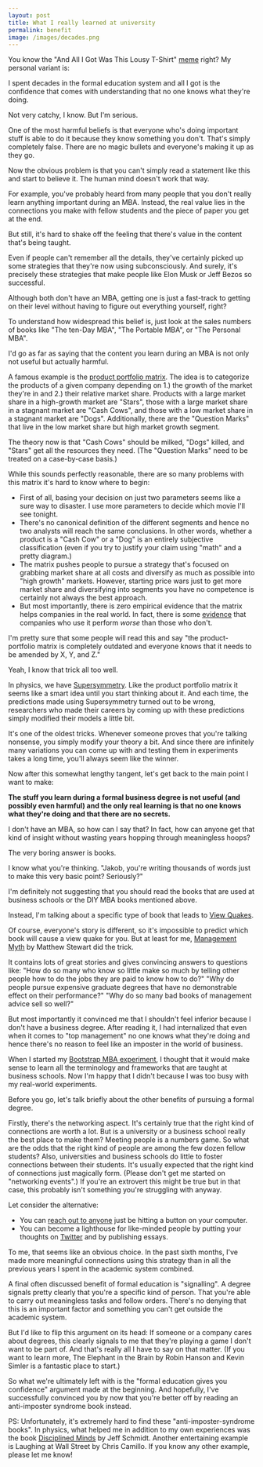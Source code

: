 ```yaml
---
layout: post
title: What I really learned at university
permalink: benefit
image: /images/decades.png
---
```



You know the "And All I Got Was This Lousy T-Shirt" [meme](https://tvtropes.org/pmwiki/pmwiki.php/Main/AndAllIGotWasThisLousyTShirt) right? My personal variant is:

I spent decades in the formal education system and all I got is the confidence that comes with understanding that no one knows what they're doing.

Not very catchy, I know. But I'm serious.

One of the most harmful beliefs is that everyone who's doing important stuff is able to do it because they know something you don't. That's simply completely false. There are no magic bullets and everyone's making it up as they go.

Now the obvious problem is that you can't simply read a statement like this and start to believe it. The human mind doesn't work that way.

For example, you've probably heard from many people that you don't really learn anything important during an MBA. Instead, the real value lies in the connections you make with fellow students and the piece of paper you get at the end.

But still, it's hard to shake off the feeling that there's value in the content that's being taught.

Even if people can't remember all the details, they've certainly picked up some strategies that they're now using subconsciously. And surely, it's precisely these strategies that make people like Elon Musk or Jeff Bezos so successful.

Although both don't have an MBA, getting one is just a fast-track to getting on their level without having to figure out everything yourself, right?

To understand how widespread this belief is, just look at the sales numbers of books like "The ten-Day MBA", "The Portable MBA", or "The Personal MBA".

I'd go as far as saying that the content you learn during an MBA is not only not useful but actually harmful.

A famous example is the [product portfolio matrix](https://en.wikipedia.org/wiki/Growth%E2%80%93share_matrix). The idea is to categorize the products of a given company depending on 1.) the growth of the market they're in and 2.) their relative market share. Products with a large market share in a high-growth market are "Stars", those with a large market share in a stagnant market are "Cash Cows", and those with a low market share in a stagnant market are "Dogs". Additionally, there are the "Question Marks" that live in the low market share but high market growth segment.

The theory now is that "Cash Cows" should be milked, "Dogs" killed, and "Stars" get all the resources they need. (The "Question Marks" need to be treated on a case-by-case basis.)

While this sounds perfectly reasonable, there are so many problems with this matrix it's hard to know where to begin:

- First of all, basing your decision on just two parameters seems like a sure way to disaster. I use more parameters to decide which movie I'll see tonight.
- There's no canonical definition of the different segments and hence no two analysts will reach the same conclusions. In other words, whether a product is a "Cash Cow" or a "Dog" is an entirely subjective classification (even if you try to justify your claim using "math" and a pretty diagram.)
- The matrix pushes people to pursue a strategy that's focused on grabbing market share at all costs and diversify as much as possible into "high growth" markets. However, starting price wars just to get more market share and diversifying into segments you have no competence is certainly not always the best approach.
- But most importantly, there is zero empirical evidence that the matrix helps companies in the real world. In fact, there is some [evidence](https://papers.ssrn.com/sol3/papers.cfm?abstract_id=665393) that companies who use it perform *worse* than those who don't.

I'm pretty sure that some people will read this and say "the product-portfolio matrix is completely outdated and everyone knows that it needs to be amended by X, Y, and Z."

Yeah, I know that trick all too well.

In physics, we have [Supersymmetry](https://en.wikipedia.org/wiki/Supersymmetry). Like the product portfolio matrix it seems like a smart idea until you start thinking about it. And each time, the predictions made using Supersymmetry turned out to be wrong, researchers who made their careers by coming up with these predictions simply modified their models a little bit.

It's one of the oldest tricks. Whenever someone proves that you're talking nonsense, you simply modify your theory a bit. And since there are infinitely many variations you can come up with and testing them in experiments takes a long time, you'll always seem like the winner.

Now after this somewhat lengthy tangent, let's get back to the main point I want to make:

**The stuff you learn during a formal business degree is not useful (and possibly even harmful) and the only real learning is that no one knows what they're doing and that there are no secrets.**

I don't have an MBA, so how can I say that? In fact, how can anyone get that kind of insight without wasting years hopping through meaningless hoops?

The very boring answer is books.

I know what you're thinking. "Jakob, you're writing thousands of words just to make this very basic point? Seriously?"

I'm definitely not suggesting that you should read the books that are used at business schools or the DIY MBA books mentioned above.

Instead, I'm talking about a specific type of book that leads to [View Quakes](https://ryanholiday.net/quake-reading/).

Of course, everyone's story is different, so it's impossible to predict which book will cause a view quake for you. But at least for me, [Management Myth](https://mwstewart.com/books/the-management-myth/) by Matthew Stewart did the trick.

It contains lots of great stories and gives convincing answers to questions like: "How do so many who know so little make so much by telling other people how to do the jobs they are paid to know how to do?" "Why do people pursue expensive graduate degrees that have no demonstrable effect on their performance?" "Why do so many bad books of management advice sell so well?"

But most importantly it convinced me that I shouldn't feel inferior because I don't have a business degree. After reading it, I had internalized that even when it comes to "top management" no one knows what they're doing and hence there's no reason to feel like an imposter in the world of business.

When I started my [Bootstrap MBA experiment](https://bootstrap.mba/), I thought that it would make sense to learn all the terminology and frameworks that are taught at business schools. Now I'm happy that I didn't because I was too busy with my real-world experiments.

Before you go, let's talk briefly about the other benefits of pursuing a formal degree.

Firstly, there's the networking aspect. It's certainly true that the right kind of connections are worth a lot. But is a university or a business school really the best place to make them? Meeting people is a numbers game. So what are the odds that the right kind of people are among the few dozen fellow students? Also, universities and business schools do little to foster connections between their students. It's usually expected that the right kind of connections just magically form. (Please don't get me started on "networking events".) If you're an extrovert this might be true but in that case, this probably isn't something you're struggling with anyway.

Let consider the alternative:

- You can [reach out to anyone](https://bootstrap.mba/sam-parr/) just be hitting a button on your computer.
- You can become a lighthouse for like-minded people by putting your thoughts on [Twitter](https://twitter.com/jakobgreenfeld) and by publishing essays.

To me, that seems like an obvious choice. In the past sixth months, I've made more meaningful connections using this strategy than in all the previous years I spent in the academic system combined.

A final often discussed benefit of formal education is "signalling". A degree signals pretty clearly that you're a specific kind of person. That you're able to carry out meaningless tasks and follow orders. There's no denying that this is an important factor and something you can't get outside the academic system.

But I'd like to flip this argument on its head: If someone or a company cares about degrees, this clearly signals to me that they're playing a game I don't want to be part of. And that's really all I have to say on that matter. (If you want to learn more, The Elephant in the Brain by Robin Hanson and Kevin Simler is a fantastic place to start.)

So what we're ultimately left with is the "formal education gives you confidence" argument made at the beginning. And hopefully, I've successfully convinced you by now that you're better off by reading an anti-imposter syndrome book instead.

PS: Unfortunately, it's extremely hard to find these "anti-imposter-syndrome books". In physics, what helped me in addition to my own experiences was the book [Disciplined Minds](https://disciplinedminds.tripod.com/) by Jeff Schmidt. Another entertaining example is Laughing at Wall Street by Chris Camillo. If you know any other example, please let me know!
